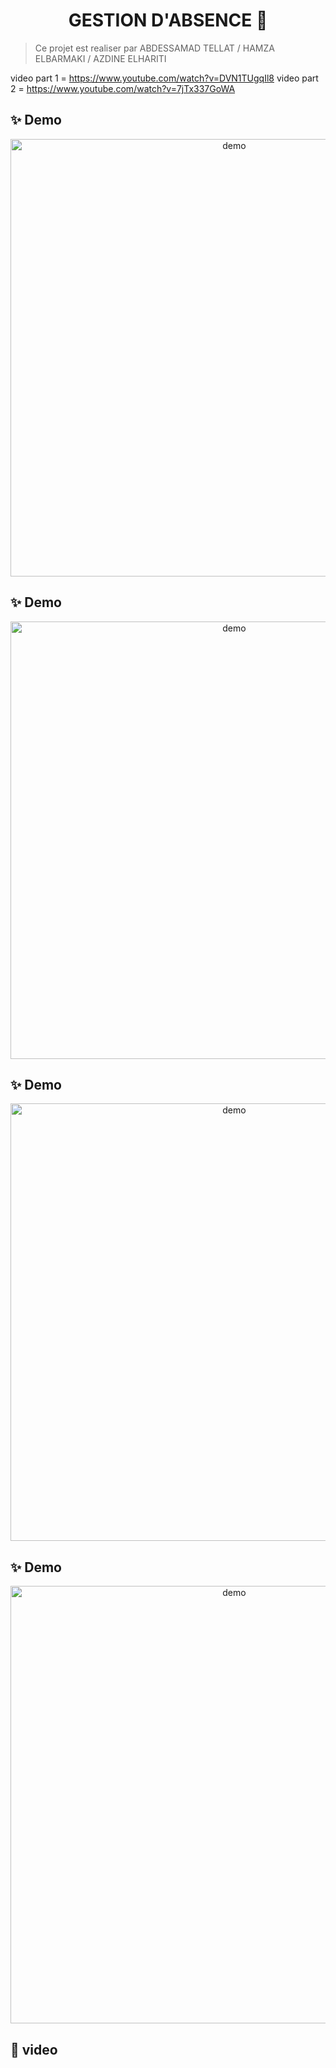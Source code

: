 <h1 align="center">GESTION D'ABSENCE 👋</h1>

> Ce projet est realiser par ABDESSAMAD TELLAT / HAMZA ELBARMAKI / AZDINE ELHARITI
<p -----------------------------------------GESTION D'ABSENCE--------------------------------------</p>
<pen trois session admin/etidiant/prof/parent
vous pouvez acceder au projet en utilisant les identifiant suivant
admin/*:spotkhnot@gmail.com  118421 
etudient/*: 06@gmail.com    118421
prof/*: baddi.youssef@gmail.com  user
parent/*: 123@gmail.com  123
<p
creer une DDB dans phpmyadmin nome ex:estsb apres changer lemplacement du projet dans :\xampp\htdocs
apres go to the navigator and tap: http://localhost/tello/
connect database and u can use project now!!

video part 1 = https://www.youtube.com/watch?v=DVN1TUgqIl8
video part 2 = https://www.youtube.com/watch?v=7jTx337GoWA

## ✨ Demo



<p align="center">
  <img width="700" align="center" src="https://i.imgur.com/NzNEIwa.png" alt="demo"/>
</p>

## ✨ Demo

<p align="center">
  <img width="700" align="center" src="https://i.imgur.com/eb0Epz7.png" alt="demo"/>
</p>


## ✨ Demo


<p align="center">
  <img width="700" align="center" src="https://i.imgur.com/wIGhLdK.jpg" alt="demo"/>
</p>

## ✨ Demo



<p align="center">
  <img width="700" align="center" src="https://i.imgur.com/eb0Epz7.png" alt="demo"/>
</p>


## 🚀 video



